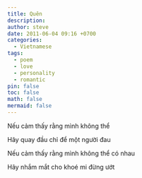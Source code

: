 ```yaml
---
title: Quên
description: 
author: steve
date: 2011-06-04 09:16 +0700
categories:
  - Vietnamese
tags:
  - poem
  - love
  - personality
  - romantic
pin: false
toc: false
math: false
mermaid: false
---
```

Nếu cảm thấy rằng mình không thể

Hãy quay đầu chỉ để một người đau

Nếu cảm thấy rằng mình không thể có nhau

Hãy nhắm mắt cho khoé mi đừng ướt